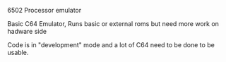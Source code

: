 6502 Processor emulator

Basic C64 Emulator, 
Runs basic or external roms but need more work on hadware side

Code is in "development" mode  and a lot of C64 need to be done to be usable.
